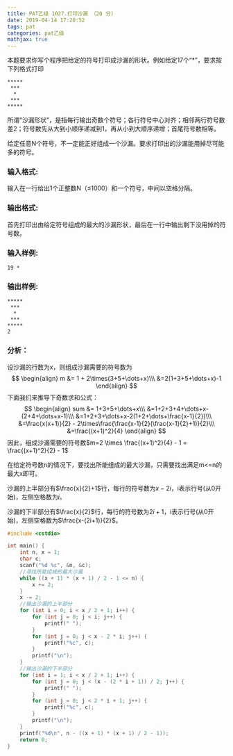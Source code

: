 ```yaml
---
title: PAT乙级 1027.打印沙漏 （20 分)
date: 2019-04-14 17:20:52
tags: pat
categories: pat乙级
mathjax: true
---
```


本题要求你写个程序把给定的符号打印成沙漏的形状。例如给定17个“*”，要求按下列格式打印

```
*****
 ***
  *
 ***
*****
```

所谓“沙漏形状”，是指每行输出奇数个符号；各行符号中心对齐；相邻两行符号数差2；符号数先从大到小顺序递减到1，再从小到大顺序递增；首尾符号数相等。

给定任意N个符号，不一定能正好组成一个沙漏。要求打印出的沙漏能用掉尽可能多的符号。

<!--more-->

### 输入格式:

输入在一行给出1个正整数N（≤1000）和一个符号，中间以空格分隔。

### 输出格式:

首先打印出由给定符号组成的最大的沙漏形状，最后在一行中输出剩下没用掉的符号数。

### 输入样例:

```in
19 *
```

### 输出样例:

```out
*****
 ***
  *
 ***
*****
2
```

### 分析：

设沙漏的行数为x，则组成沙漏需要的符号数为
$$
\begin{align}
m &= 1 + 2\times(3+5+\dots+x)\\\
&=2(1+3+5+\dots+x)-1
\end{align}
$$
下面我们来推导下奇数求和公式：
$$
\begin{align}
sum &= 1+3+5+\dots+x\\\
&=1+2+3+4+\dots+x-(2+4+\dots+x-1)\\\
&=1+2+3+\dots+x-2(1+2+\dots+\frac{x-1}{2})\\\
&=\frac{x(x+1)}{2} - 2\times\frac{\frac{x-1}{2}(\frac{x-1}{2}+1)}{2}\\\
&=\frac{(x+1)^2}{4}
\end{align}
$$
因此，组成沙漏需要的符号数$m=2 \times \frac{(x+1)^2}{4} - 1 = \frac{(x+1)^2}{2} - 1$

在给定符号数n的情况下，要找出所能组成的最大沙漏，只需要找出满足m<=n的最大x即可。

沙漏的上半部分有$\frac{x}{2}+1$行，每行的符号数为$x-2i$，i表示行号(从0开始)，左侧空格数为$i$。

沙漏的下半部分有$\frac{x}{2}​$行，每行的符号数为$2i+1​$，i表示行号(从0开始)，左侧空格数为$\frac{x-(2i+1)}{2}​$。

```c++
#include <cstdio>

int main() {
	int n, x = 1;
	char c;
	scanf("%d %c", &n, &c);
    //寻找所能组成的最大沙漏
	while ((x + 1) * (x + 1) / 2 - 1 <= n) {
		x += 2;
	}
	x -= 2;
    //输出沙漏的上半部分
	for (int i = 0; i < x / 2 + 1; i++) {
		for (int j = 0; j < i; j++) {
			printf(" ");
		}
		for (int j = 0; j < x - 2 * i; j++) {
			printf("%c", c);
		}
		printf("\n");
	}
    //输出沙漏的下半部分
	for (int i = 1; i < x / 2 + 1; i++) {
		for (int j = 0; j < (x - (2 * i + 1)) / 2; j++) {
			printf(" ");
		}
		for (int j = 0; j < 2 * i + 1; j++) {
			printf("%c", c);
		}
		printf("\n");
	}
	printf("%d\n", n - ((x + 1) * (x + 1) / 2 - 1));
	return 0;
}
```

